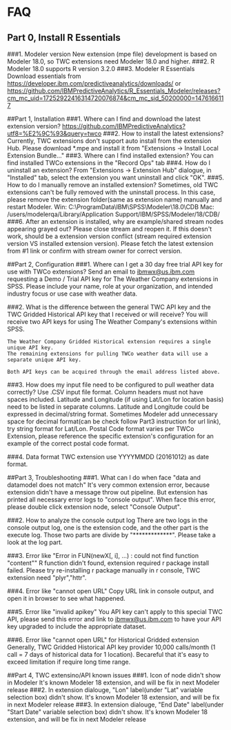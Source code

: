 # FAQ

## Part 0, Install R Essentials
###1. Modeler version
	New extension (mpe file) development is based on Modeler 18.0, so TWC extensions need Modeler 18.0 and higher.
###2. R
	Modeler 18.0 supports R version 3.2.0
###3. Modeler R Essentials
	Download essentials from 
	https://developer.ibm.com/predictiveanalytics/downloads/
	or
	https://github.com/IBMPredictiveAnalytics/R_Essentials_Modeler/releases?cm_mc_uid=17252922416314720076874&cm_mc_sid_50200000=1476166117

##Part 1, Installation
###1. Where can I find and download the latest extension version?
	https://github.com/IBMPredictiveAnalytics?utf8=%E2%9C%93&query=twco
###2. How to install the latest extensions?
	Currently, TWC extensions don't support auto install from the extension Hub. 
	Please download *.mpe and install it from "Extensions -> Install Local Extension Bundle..."
###3. Where can I find installed extension?
	You can find installed TWCo extensions in the "Record Ops" tab
###4. How do I uninstall an extension?
	From "Extensions -> Extension Hub" dialogue, in "Installed" tab, 
	select the extension you want uninstall and click "OK".
###5. How to do I manually remove an installed extension?
	Sometimes, old TWC extensions can't be fully removed with the uninstall process. 
	In this case, please remove the extension folder(same as extension name) manually and restart Modeler.
	Win:
		C:\ProgramData\IBM\SPSS\Modeler\18.0\CDB
	Mac:
		/users/modelerqa/Library/Application Support/IBM/SPSS/Modeler/18/CDB/
###6. After an extension is installed, why are example/shared stream nodes appearing grayed out?
	Please close stream and reopen it. 
	If this doesn't work, should be a extension version conflict (stream required extension version VS installed extension version). 
	Please fetch the latest extension from #1 link or confirm with stream owner for correct version.

##Part 2, Configuration
###1. Where can I get a 30 day free trial API key for use with TWCo extensions?
	Send an email to ibmwx@us.ibm.com requesting a Demo / Trial API key for The Weather Company extensions in SPSS.
	Please include your name, role at your organization, and intended industry focus or use case with weather data.

###2. What is the difference between the general TWC API key and the TWC Gridded Historical API key that I received or will receive?
	You will receive two API keys for using The Weather Company's extensions within SPSS.
	
	The Weather Company Gridded Historical extension requires a single unique API key. 
	The remaining extensions for pulling TWCo weather data will use a separate unique API key. 
	
	Both API keys can be acquired through the email address listed above.

###3. How does my input file need to be configured to pull weather data correctly?
	Use .CSV input file format.
	Column headers must not have spaces included.
	Latitude and Longitude (if using Lat/Lon for location basis) need to be listed in separate columns.
	Latitude and Longitude could be expressed in decimal/string format. 
        Sometimes Modeler add unnecessary space for decimal format(can be check follow Part3 instruction for url link), 
        try string format for Lat/Lon.
	Postal Code format varies per TWCo Extension, please reference the specific extension's configuration for an example of the correct postal code format.

###4. Data format
	TWC extension use YYYYMMDD (20161012) as date format.

##Part 3, Troubleshooting
###1. What can I do when face "data and datamodel does not match"
	It's very common extension error, because extension didn't have a message throw out pipeline. 
	But extension has printed all necessary error logs to "console output".
	When face this error, please double click extension node, select "Console Output".

###2. How to analyze the console output log
	There are two logs in the console output log, one is the extension code, and the other part is the execute log. 
	Those two parts are divide by "*************".
	Please take a look at the log part.
	
###3. Error like "Error in FUN(newX[, i], ...) : could not find function "content""
	R function didn't found, extension required r package install failed.
	Please try re-installing r package manually in r console, TWC extension need "plyr","httr". 
	
###4. Error like "cannot open URL"
	Copy URL link in console output, and open it in browser to see what happened. 
	
###5. Error like "invalid apikey"
	You API key can't apply to this special TWC API, please send this error and link to ibmwx@us.ibm.com 
	to have your API key upgraded to include the appropriate dataset.

###6. Error like "cannot open URL" for Historical Gridded extension
	Generally, TWC Gridded Historical API key provider 
        10,000 calls/month (1 call = 7 days of historical data for 1 location). 
        Becareful that it's easy to exceed limitation if require long time range.

##Part 4, TWC extensino/API known issues
###1. Icon of node didn't show in Modeler
	It's known Modeler 18 extension, and will be fix in next Modeler release
###2. In extension dialouge, "Lon" label(under "Lat" variable selection box) didn't show.
	It's known Modeler 18 extension, and will be fix in next Modeler release
###3. In extension dialouge, "End Date" label(under "Start Date" variable selection box) didn't show.
	It's known Modeler 18 extension, and will be fix in next Modeler release	
